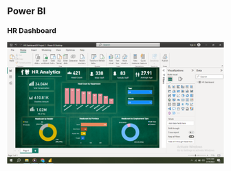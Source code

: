 ## Power BI
### HR Dashboard

![HR Dashboard](https://github.com/fahadraisfahad/Notes/blob/main/Data/Projects/files/Project1.PNG)



